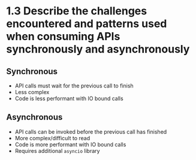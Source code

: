 # 1.3 Describe the challenges encountered and patterns used when consuming APIs synchronously and asynchronously

## Synchronous

- API calls must wait for the previous call to finish
- Less complex
- Code is less performant with IO bound calls

## Asynchronous

- API calls can be invoked before the previous call has finished
- More complex/difficult to read
- Code is more performant with IO bound calls
- Requires additional `asyncio` library
